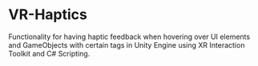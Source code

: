 # VR-Haptics
Functionality for having haptic feedback when hovering over UI elements and GameObjects with certain tags in Unity Engine using XR Interaction Toolkit and C# Scripting.
